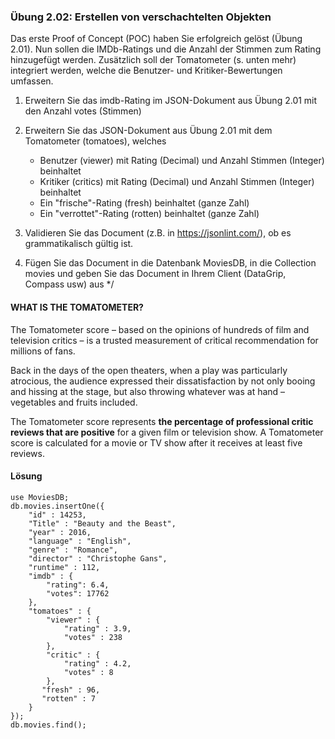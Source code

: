 ### Übung 2.02: Erstellen von verschachtelten Objekten
Das erste Proof of Concept (POC) haben Sie erfolgreich gelöst (Übung 2.01).
Nun sollen die IMDb-Ratings und die Anzahl der Stimmen zum Rating hinzugefügt werden.
Zusätzlich soll der Tomatometer (s. unten mehr) integriert werden, welche die 
Benutzer- und Kritiker-Bewertungen umfassen. 

1. Erweitern Sie das imdb-Rating im JSON-Dokument aus Übung 2.01 mit den Anzahl votes (Stimmen) 
2. Erweitern Sie das JSON-Dokument aus Übung 2.01 mit dem Tomatometer (tomatoes), welches
    - Benutzer (viewer) mit Rating (Decimal) und Anzahl Stimmen (Integer) beinhaltet
    - Kritiker (critics) mit Rating (Decimal) und Anzahl Stimmen (Integer) beinhaltet
    - Ein "frische"-Rating (fresh) beinhaltet (ganze Zahl)
    - Ein "verrottet"-Rating (rotten) beinhaltet (ganze Zahl)

3. Validieren Sie das Document (z.B. in  https://jsonlint.com/),
ob es grammatikalisch gültig ist.

4. Fügen Sie das Document in die Datenbank MoviesDB, in die Collection movies und
geben Sie das Document in Ihrem Client (DataGrip, Compass usw) aus
*/

#### WHAT IS THE TOMATOMETER?
The Tomatometer score – based on the opinions of hundreds of film and television critics – 
is a trusted measurement of critical recommendation for millions of fans.

Back in the days of the open theaters, when a play was particularly atrocious, 
the audience expressed their dissatisfaction by not only booing and hissing at the stage, 
but also throwing whatever was at hand – vegetables and fruits included.

The Tomatometer score represents __the percentage of professional critic reviews that 
are positive__ for a given film or television show. 
A Tomatometer score is calculated for a movie or TV show after it receives at least five reviews.

#### Lösung

```
use MoviesDB;
db.movies.insertOne({
    "id" : 14253,
    "Title" : "Beauty and the Beast",
    "year" : 2016,
    "language" : "English",
    "genre" : "Romance",
    "director" : "Christophe Gans",
    "runtime" : 112,
    "imdb" : {
        "rating": 6.4,
        "votes": 17762
    },
    "tomatoes" : {
        "viewer" : {
            "rating" : 3.9,
            "votes" : 238
        },
        "critic" : {
            "rating" : 4.2,
            "votes" : 8
        },
       "fresh" : 96,
       "rotten" : 7
    }
});
db.movies.find();
```
